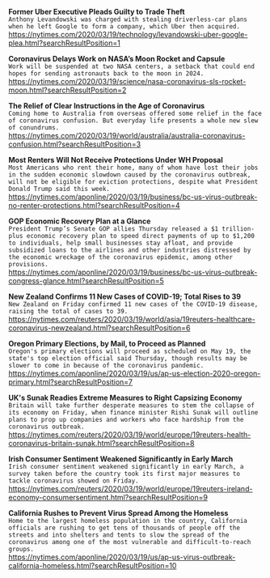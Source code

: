 **Former Uber Executive Pleads Guilty to Trade Theft**\
`Anthony Levandowski was charged with stealing driverless-car plans when he left Google to form a company, which Uber then acquired.`\
https://nytimes.com/2020/03/19/technology/levandowski-uber-google-plea.html?searchResultPosition=1

**Coronavirus Delays Work on NASA’s Moon Rocket and Capsule**\
`Work will be suspended at two NASA centers, a setback that could end hopes for sending astronauts back to the moon in 2024.`\
https://nytimes.com/2020/03/19/science/nasa-coronavirus-sls-rocket-moon.html?searchResultPosition=2

**The Relief of Clear Instructions in the Age of Coronavirus**\
`Coming home to Australia from overseas offered some relief in the face of coronavirus confusion. But everyday life presents a whole new slew of conundrums.`\
https://nytimes.com/2020/03/19/world/australia/australia-coronavirus-confusion.html?searchResultPosition=3

**Most Renters Will Not Receive Protections Under WH Proposal**\
`Most Americans who rent their home, many of whom have lost their jobs in the sudden economic slowdown caused by the coronavirus outbreak, will not be eligible for eviction protections, despite what President Donald Trump said this week. `\
https://nytimes.com/aponline/2020/03/19/business/bc-us-virus-outbreak-no-renter-protections.html?searchResultPosition=4

**GOP Economic Recovery Plan at a Glance**\
`President Trump’s Senate GOP allies Thursday released a $1 trillion-plus economic recovery plan to speed direct payments of up to $1,200 to individuals, help small businesses stay afloat, and provide subsidized loans to the airlines and other industries distressed by the economic wreckage of the coronavirus epidemic, among other provisions.`\
https://nytimes.com/aponline/2020/03/19/business/bc-us-virus-outbreak-congress-glance.html?searchResultPosition=5

**New Zealand Confirms 11 New Cases of COVID-19; Total Rises to 39**\
`New Zealand on Friday confirmed 11 new cases of the COVID-19 disease, raising the total of cases to 39.`\
https://nytimes.com/reuters/2020/03/19/world/asia/19reuters-healthcare-coronavirus-newzealand.html?searchResultPosition=6

**Oregon Primary Elections, by Mail, to Proceed as Planned**\
`Oregon's primary elections will proceed as scheduled on May 19, the state's top election official said Thursday, though results may be slower to come in because of the coronavirus pandemic.`\
https://nytimes.com/aponline/2020/03/19/us/ap-us-election-2020-oregon-primary.html?searchResultPosition=7

**UK's Sunak Readies Extreme Measures to Right Capsizing Economy**\
`Britain will take further desperate measures to stem the collapse of its economy on Friday, when finance minister Rishi Sunak will outline plans to prop up companies and workers who face hardship from the coronavirus outbreak.`\
https://nytimes.com/reuters/2020/03/19/world/europe/19reuters-health-coronavirus-britain-sunak.html?searchResultPosition=8

**Irish Consumer Sentiment Weakened Significantly in Early March**\
`Irish consumer sentiment weakened significantly in early March, a survey taken before the country took its first major measures to tackle coronavirus showed on Friday.`\
https://nytimes.com/reuters/2020/03/19/world/europe/19reuters-ireland-economy-consumersentiment.html?searchResultPosition=9

**California Rushes to Prevent Virus Spread Among the Homeless**\
`Home to the largest homeless population in the country, California officials are rushing to get tens of thousands of people off the streets and into shelters and tents to slow the spread of the coronavirus among one of the most vulnerable and difficult-to-reach groups. `\
https://nytimes.com/aponline/2020/03/19/us/ap-us-virus-outbreak-california-homeless.html?searchResultPosition=10

